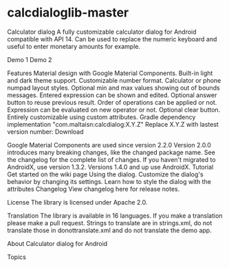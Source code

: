 # calcdialoglib-master
Calculator dialog
A fully customizable calculator dialog for Android compatible with API 14. Can be used to replace the numeric keyboard and useful to enter monetary amounts for example.

Demo 1 Demo 2

Features
Material design with Google Material Components.
Built-in light and dark theme support.
Customizable number format.
Calculator or phone numpad layout styles.
Optional min and max values showing out of bounds messages.
Entered expression can be shown and edited.
Optional answer button to reuse previous result.
Order of operations can be applied or not.
Expression can be evaluated on new operator or not.
Optional clear button.
Entirely customizable using custom attributes.
Gradle dependency
implementation "com.maltaisn:calcdialog:X.Y.Z"
Replace X.Y.Z with lastest version number: Download

Google Material Components are used since version 2.2.0
Version 2.0.0 introduces many breaking changes, like the changed package name. See the changelog for the complete list of changes.
If you haven't migrated to AndroidX, use version 1.3.2. Versions 1.4.0 and up use AndroidX.
Tutorial
Get started on the wiki page Using the dialog.
Customize the dialog's behavior by changing its settings.
Learn how to style the dialog with the attributes
Changelog
View changelog here for release notes.

License
The library is licensed under Apache 2.0.

Translation
The library is available in 16 languages. If you make a translation please make a pull request. Strings to translate are in strings.xml, do not translate those in donottranslate.xml and do not translate the demo app.

About
Calculator dialog for Android

Topics
